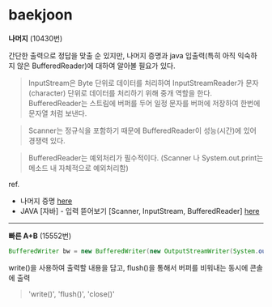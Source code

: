 # baekjoon

**나머지** (10430번)

간단한 출력으로 정답을 맞출 순 있지만, 나머지 증명과 java 입출력(특히 아직 익숙하지 않은 BufferedReader)에 대하여 알아볼 필요가 있다.

> InputStream은 Byte 단위로 데이터를 처리하여 InputStreamReader가 문자(character) 단위로 데이터를 처리하기 위해 중개 역할을 한다. BufferedReader는 스트림에 버퍼를 두어 일정 문자를 버퍼에 저장하여 한번에 문자열 처럼 보낸다. 

> Scanner는 정규식을 포함하기 때문에 BufferedReader이 성능(시간)에 있어 경쟁력 있다.

>BufferedReader는 예외처리가 필수적이다. (Scanner 나 System.out.print는 메소드 내 자체적으로 예외처리함)

ref.
- 나머지 증명  [here](https://st-lab.tistory.com/19)
- JAVA [자바] - 입력 뜯어보기 [Scanner, InputStream, BufferedReader] [here](https://st-lab.tistory.com/41)

<hr>

**빠른 A+B** (15552번)

``` java
BufferedWriter bw = new BufferedWriter(new OutputStreamWriter(System.out));

```

write()을 사용하여 출력할 내용을 담고, flush()을 통해서 버퍼를 비워내는 동시에 콘솔에 출력
>  'write()', 'flush()', 'close()'
